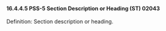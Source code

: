 #### 16.4.4.5 PSS-5 Section Description or Heading (ST) 02043

Definition: Section description or heading.
